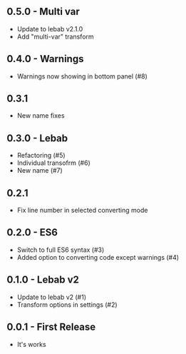 ## 0.5.0 - Multi var
* Update to lebab v2.1.0
* Add "multi-var" transform

## 0.4.0 - Warnings
* Warnings now showing in bottom panel (#8)

## 0.3.1
* New name fixes

## 0.3.0 - Lebab
* Refactoring (#5)
* Individual transofrm (#6)
* New name (#7)

## 0.2.1
* Fix line number in selected converting mode

## 0.2.0 - ES6
* Switch to full ES6 syntax (#3)
* Added option to converting code except warnings (#4)

## 0.1.0 - Lebab v2
* Update to lebab v2 (#1)
* Transform options in settings (#2)

## 0.0.1 - First Release
* It's works
